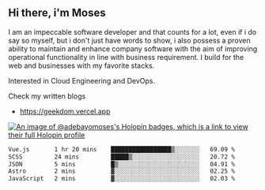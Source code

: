 ## Hi there, i'm Moses

I am an impeccable software developer and that counts for a lot, even if i do say so myself, but i don't just have words to show, i also possess a proven ability to maintain and enhance company software with the aim of improving operational functionality in line with business requirement. I build for the web and businesses with my favorite stacks.

Interested in Cloud Engineering and DevOps.

Check my written blogs
- https://geekdom.vercel.app

[![An image of @adebayomoses's Holopin badges, which is a link to view their full Holopin profile](https://holopin.me/adebayomoses)](https://holopin.io/@adebayomoses)

<!--START_SECTION:waka-->

```txt
Vue.js       1 hr 20 mins    █████████████████▒░░░░░░░   69.09 %
SCSS         24 mins         █████▒░░░░░░░░░░░░░░░░░░░   20.72 %
JSON         5 mins          █▒░░░░░░░░░░░░░░░░░░░░░░░   04.91 %
Astro        2 mins          ▓░░░░░░░░░░░░░░░░░░░░░░░░   02.25 %
JavaScript   2 mins          ▓░░░░░░░░░░░░░░░░░░░░░░░░   02.03 %
```

<!--END_SECTION:waka-->
